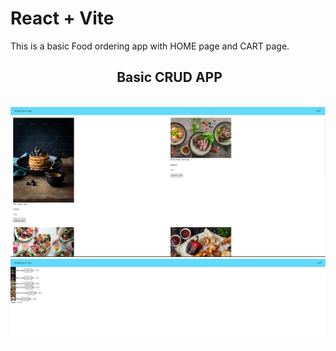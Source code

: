 # React + Vite

This is a basic Food ordering app with HOME page and CART page.

<div align="center">
  <h2>&nbsp; Basic CRUD APP&nbsp;</h2>
</div>

<br/>

<div align="center">
  <img src="./.github/image1.png" alt="project image" />
  <img src="./.github/img2.png" alt="project image" />
  
  <br />
  
  <!-- <h3 align="center">
    <strong>
      <code>&nbsp;<a href="">live demo</a>&nbsp;</code>
    </strong>
  </h3> -->
</div>

